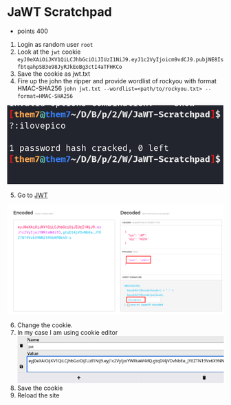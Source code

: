 # JaWT Scratchpad
* points 400
1. Login as random user `root`
2. Look at the `jwt` cookie `eyJ0eXAiOiJKV1QiLCJhbGciOiJIUzI1NiJ9.eyJ1c2VyIjoicm9vdCJ9.pubjNE8IsfbtqahpSB3e98JyRJkEoBg3ctI4aTFHKCo`
3. Save the cookie as jwt.txt
4. Fire up the john the ripper and provide wordlist of rockyou with format HMAC-SHA256
`john jwt.txt --wordlist=<path/to/rockyou.txt> --format=HMAC-SHA256`

![password](images/cracked.png 'Cracked')


5. Go to [JWT](https://jwt.io/)

![cookie](images/solved.png)

6. Change the cookie.
7. In my case I am using cookie editor
![cookiees](images/cookie.png)
8. Save the cookie 
9. Reload the site

